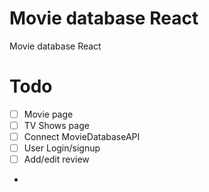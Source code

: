 # Movie database React

Movie database React

# Todo

-   [ ] Movie page
-   [ ] TV Shows page
-   [ ] Connect MovieDatabaseAPI
-   [ ] User Login/signup
-   [ ] Add/edit review
-   
